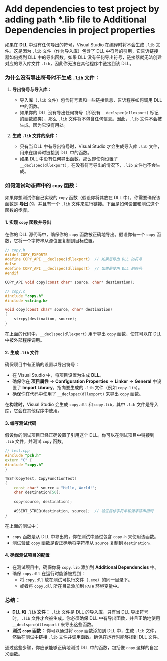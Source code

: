 # Add dependencies to test project by adding path *.lib file to Additional Dependencies in project properties

如果在 **DLL** 中没有任何导出的符号，Visual Studio 在编译时将不会生成 `.lib` 文件。这是因为 `.lib` 文件（作为导入库）包含了 DLL 中符号的引用，它告诉链接器如何找到 DLL 中的导出函数。如果 DLL 没有任何导出符号，链接器就无法创建对应的导入库文件 `.lib`，因此你无法在其他程序中链接到该 DLL。

### **为什么没有导出符号时不生成 `.lib` 文件：**

1. **导出符号与导入库：**
   - 导入库（`.lib` 文件）包含符号表和一些链接信息，告诉程序如何调用 DLL 中的函数。
   - 如果你的 DLL 没有导出任何符号（即没有 `__declspec(dllexport)` 标记的函数或类），那么 `.lib` 文件将不包含任何信息。因此，`.lib` 文件不会被生成，因为它没有用处。

2. **生成 `.lib` 文件的条件：**
   - 只有当 DLL 中有导出符号时，Visual Studio 才会生成导入库 `.lib` 文件，用来在编译时链接到 DLL 中的函数。
   - 如果 DLL 中没有任何导出函数，那么即使你设置了 `__declspec(dllexport)`，在没有符号导出的情况下，`.lib` 文件也不会生成。

### **如何测试动态库中的 `copy` 函数：**

如果你想测试你自己实现的 `copy` 函数（假设你将其放在 DLL 中），你需要确保该函数是 **导出** 的，并且有一个 `.lib` 文件来进行链接。下面是如何设置和测试这个函数的步骤。

#### 1. **实现 `copy` 函数并导出**

在你的 DLL 源代码中，确保你的 `copy` 函数被正确地导出。假设你有一个 `copy` 函数，它将一个字符串从源位置复制到目标位置。

```c
// copy.h
#ifdef COPY_EXPORTS
#define COPY_API __declspec(dllexport)  // 如果是导出 DLL 的符号
#else
#define COPY_API __declspec(dllimport)  // 如果是使用 DLL 的符号
#endif

COPY_API void copy(const char* source, char* destination);
```

```c
// copy.c
#include "copy.h"
#include <string.h>

void copy(const char* source, char* destination)
{
    strcpy(destination, source);
}
```

在上面的代码中，`__declspec(dllexport)` 用于导出 `copy` 函数，使其可以在 DLL 中被外部程序调用。

#### 2. **生成 `.lib` 文件**

确保项目中有正确的设置以导出符号：

- 在 Visual Studio 中，将项目设置为生成 **DLL**。
- 确保你在 **项目属性** -> **Configuration Properties** -> **Linker** -> **General** 中设置了 **Import Library**，指向要生成的 `.lib` 文件（例如 `copy.lib`）。
- 确保你在代码中使用了 `__declspec(dllexport)` 来导出 `copy` 函数。

在构建时，Visual Studio 会生成 `copy.dll` 和 `copy.lib`，其中 `.lib` 文件是导入库，它会在其他程序中使用。

#### 3. **编写测试代码**

假设你的测试项目已经正确设置了引用这个 DLL。你可以在测试项目中链接到 `.lib` 文件，并测试 `copy` 函数。

```cpp
// test.cpp
#include "pch.h"
extern "C" {
#include "copy.h"
}

TEST(CopyTest, CopyFunctionTest)
{
    const char* source = "Hello, World!";
    char destination[50];
    
    copy(source, destination);
    
    ASSERT_STREQ(destination, source);  // 验证目标字符串和源字符串相同
}
```

在上面的测试中：
- `copy` 函数是从 DLL 中导出的，你在测试中通过包含 `copy.h` 来使用该函数。
- 测试验证 `copy` 函数是否正确地将字符串从 `source` 复制到 `destination`。
  
#### 4. **确保测试项目的配置**

- 在测试项目中，确保你将 `copy.lib` 添加到 **Additional Dependencies** 中。
- 确保 `copy.dll` 在运行时能够被找到：
  - 将 `copy.dll` 放在测试可执行文件（`.exe`）的同一目录下。
  - 或者将 `copy.dll` 所在目录添加到 `PATH` 环境变量中。

### **总结：**

- **DLL 和 `.lib` 文件：** `.lib` 文件是 DLL 的导入库，只有当 DLL 导出符号时，`.lib` 文件才会被生成。你必须确保 DLL 中有导出函数，并且正确地使用 `__declspec(dllexport)` 来导出这些函数。
- **测试 `copy` 函数：** 你可以通过将 `copy` 函数添加到 DLL 中，生成 `.lib` 文件，然后在测试中链接 `.lib` 文件并调用函数。确保在运行时能够找到 DLL 文件。

通过这些步骤，你应该能够正确地测试 DLL 中的函数，包括像 `copy` 这样的自定义函数。